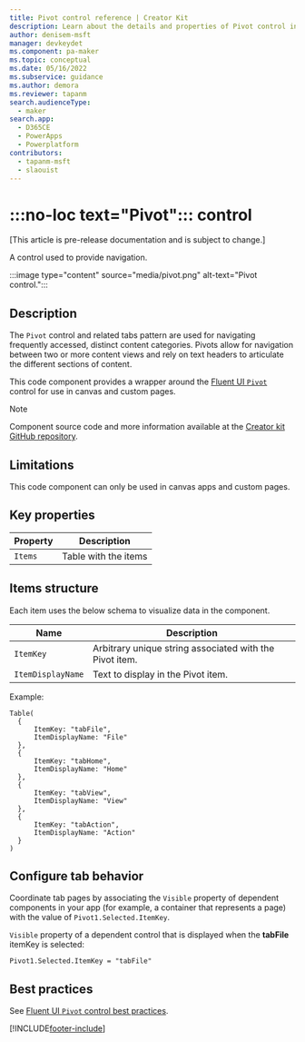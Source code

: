 ```yaml
---
title: Pivot control reference | Creator Kit
description: Learn about the details and properties of Pivot control in the Creator Kit.
author: denisem-msft
manager: devkeydet
ms.component: pa-maker
ms.topic: conceptual
ms.date: 05/16/2022
ms.subservice: guidance
ms.author: demora
ms.reviewer: tapanm
search.audienceType: 
  - maker
search.app: 
  - D365CE
  - PowerApps
  - Powerplatform
contributors:
  - tapanm-msft
  - slaouist
---
```


# :::no-loc text="Pivot"::: control

[This article is pre-release documentation and is subject to change.]

A control used to provide navigation.

:::image type="content" source="media/pivot.png" alt-text="Pivot control.":::

## Description

The `Pivot` control and related tabs pattern are used for navigating frequently accessed, distinct content categories. Pivots allow for navigation between two or more content views and rely on text headers to articulate the different sections of content.

This code component provides a wrapper around the [Fluent UI `Pivot`](https://developer.microsoft.com/fluentui#/controls/web/pivot) control for use in canvas and custom pages.

> [!NOTE]
> Component source code and more information available at the [Creator kit GitHub repository](https://github.com/microsoft/powercat-creator-kit).

## Limitations

This code component can only be used in canvas apps and custom pages.

## Key properties

| Property | Description |
| -------- | ----------- |
| `Items` | Table with the items |

## Items structure

Each item uses the below schema to visualize data in the component. 

| Name | Description |
| ------ | ----------- |
| `ItemKey` | Arbitrary unique string associated with the Pivot item. |
| `ItemDisplayName` | Text to display in the Pivot item. |

Example:

  ```powerapps-dot
Table(
    {
        ItemKey: "tabFile",
        ItemDisplayName: "File"
    },
    {
        ItemKey: "tabHome",
        ItemDisplayName: "Home"
    },
    {
        ItemKey: "tabView",
        ItemDisplayName: "View"
    },
    {
        ItemKey: "tabAction",
        ItemDisplayName: "Action"
    }
)
  ```

## Configure tab behavior

Coordinate tab pages by associating the `Visible` property of dependent components in your app (for example, a container that represents a page) with the value of `Pivot1.Selected.ItemKey`.

`Visible` property of a dependent control that is displayed when the **tabFile** itemKey is selected:

  ```powerapps-dot
Pivot1.Selected.ItemKey = "tabFile"
  ```

## Best practices

See [Fluent UI `Pivot` control best practices](https://developer.microsoft.com/fluentui#/controls/web/pivot).

[!INCLUDE[footer-include](../../includes/footer-banner.md)]
